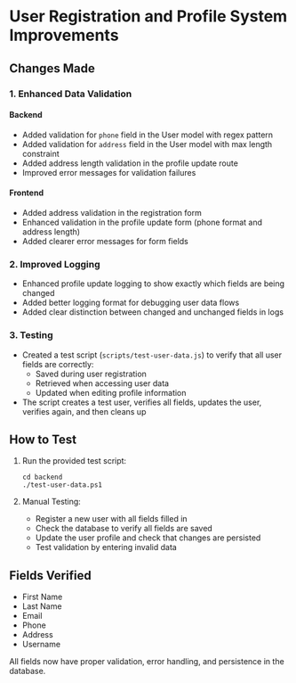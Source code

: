 # User Registration and Profile System Improvements

## Changes Made

### 1. Enhanced Data Validation

#### Backend
- Added validation for `phone` field in the User model with regex pattern
- Added validation for `address` field in the User model with max length constraint
- Added address length validation in the profile update route
- Improved error messages for validation failures

#### Frontend
- Added address validation in the registration form
- Enhanced validation in the profile update form (phone format and address length)
- Added clearer error messages for form fields

### 2. Improved Logging

- Enhanced profile update logging to show exactly which fields are being changed
- Added better logging format for debugging user data flows
- Added clear distinction between changed and unchanged fields in logs

### 3. Testing

- Created a test script (`scripts/test-user-data.js`) to verify that all user fields are correctly:
  - Saved during user registration
  - Retrieved when accessing user data
  - Updated when editing profile information
- The script creates a test user, verifies all fields, updates the user, verifies again, and then cleans up

## How to Test

1. Run the provided test script:
   ```
   cd backend
   ./test-user-data.ps1
   ```

2. Manual Testing:
   - Register a new user with all fields filled in
   - Check the database to verify all fields are saved
   - Update the user profile and check that changes are persisted
   - Test validation by entering invalid data

## Fields Verified
- First Name
- Last Name
- Email
- Phone
- Address
- Username

All fields now have proper validation, error handling, and persistence in the database.
